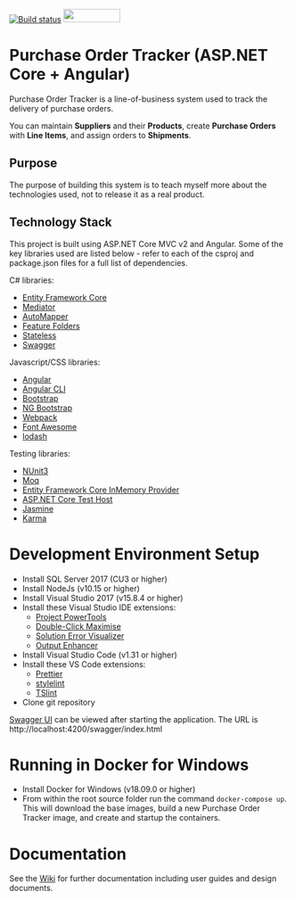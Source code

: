 [![Build status](https://dev.azure.com/purchase-order-tracker/Purchase%20Order%20Tracker%20-%20Angular/_apis/build/status/Purchase%20Order%20Tracker%20-%20Angular%20.NET%20Core)](https://dev.azure.com/purchase-order-tracker/Purchase%20Order%20Tracker%20-%20Angular/_build/latest?definitionId=2)
<a href="https://sonarcloud.io/dashboard?id=purchase-order-tracker-aspnetcore_angular"><img src="https://sonarcloud.io/images/project_badges/sonarcloud-white.svg" height="24" width="102" ></a>

# Purchase Order Tracker (ASP.NET Core + Angular)

Purchase Order Tracker is a line-of-business system used to track the delivery of purchase orders.

You can maintain **Suppliers** and their **Products**, create **Purchase Orders** with **Line Items**, and assign orders to **Shipments**.

## Purpose

The purpose of building this system is to teach myself more about the technologies used, not to release it as a real product.

## Technology Stack

This project is built using ASP.NET Core MVC v2 and Angular. Some of the key libraries used are listed below - refer to each of the csproj and package.json files for a full list of dependencies.

C# libraries:

-   [Entity Framework Core](https://docs.microsoft.com/en-us/ef/core/)
-   [Mediator](https://github.com/jbogard/MediatR)
-   [AutoMapper](https://github.com/AutoMapper/AutoMapper)
-   [Feature Folders](https://github.com/OdeToCode/AddFeatureFolders)
-   [Stateless](https://github.com/dotnet-state-machine/stateless)
-   [Swagger](https://github.com/domaindrivendev/Swashbuckle.AspNetCore)

Javascript/CSS libraries:

-   [Angular](https://angular.io/)
-   [Angular CLI](https://angular.io/cli)
-   [Bootstrap](https://getbootstrap.com/)
-   [NG Bootstrap](https://ng-bootstrap.github.io)
-   [Webpack](https://webpack.js.org)
-   [Font Awesome](http://fontawesome.io)
-   [lodash](https://lodash.com)

Testing libraries:

-   [NUnit3](https://github.com/nunit/docs/wiki)
-   [Moq](https://github.com/moq/moq4)
-   [Entity Framework Core InMemory Provider](https://docs.microsoft.com/en-us/ef/core/providers/in-memory/)
-   [ASP.NET Core Test Host](https://www.nuget.org/packages/Microsoft.AspNetCore.TestHost)
-   [Jasmine](https://jasmine.github.io/)
-   [Karma](https://karma-runner.github.io)

# Development Environment Setup

-   Install SQL Server 2017 (CU3 or higher)
-   Install NodeJs (v10.15 or higher)
-   Install Visual Studio 2017 (v15.8.4 or higher)
-   Install these Visual Studio IDE extensions:
    -   [Project PowerTools](https://marketplace.visualstudio.com/items?itemName=ms-madsk.ProjectFileTools)
    -   [Double-Click Maximise](https://marketplace.visualstudio.com/items?itemName=VisualStudioPlatformTeam.Double-ClickMaximize)
    -   [Solution Error Visualizer](https://marketplace.visualstudio.com/items?itemName=VisualStudioPlatformTeam.SolutionErrorVisualizer)
    -   [Output Enhancer](https://marketplace.visualstudio.com/items?itemName=NikolayBalakin.Outputenhancer)
-   Install Visual Studio Code (v1.31 or higher)
-   Install these VS Code extensions:
    -   [Prettier](https://marketplace.visualstudio.com/items?itemName=esbenp.prettier-vscode)
    -   [stylelint](https://marketplace.visualstudio.com/items?itemName=shinnn.stylelint)
    -   [TSlint](https://marketplace.visualstudio.com/items?itemName=ms-vscode.vscode-typescript-tslint-plugin)
-   Clone git repository

[Swagger UI](https://swagger.io/tools/swagger-ui/) can be viewed after starting the application. The URL is http://localhost:4200/swagger/index.html

# Running in Docker for Windows

-   Install Docker for Windows (v18.09.0 or higher)
-   From within the root source folder run the command `docker-compose up`. This will download the base images, build a new Purchase Order Tracker image, and create and startup the containers.

# Documentation

See the [Wiki](https://github.com/kierendixon/purchase-order-tracker-aspnetcore_angular/wiki) for further documentation including user guides and design documents.
